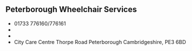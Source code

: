 
## Peterborough Wheelchair Services

- <i class="fa fa-phone"></i> 01733 776160/776161
- <i class="fa fa-envelope"></i> <a href="mailto:"></a>
- <i class="fa fa-home"></i> []()
- <i class="fa fa-building"></i> City Care Centre Thorpe Road   Peterborough Cambridgeshire, PE3 6BD
